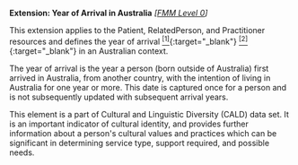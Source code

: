 **Extension: Year of Arrival in Australia**  *[[FMM Level 0](guidance.html)]*

This extension applies to the Patient, RelatedPerson, and Practitioner resources and defines the year of arrival [<sup>[1]</sup>](https://www.abs.gov.au/AUSSTATS/abs@.nsf/Lookup/1200.0.55.007Main+Features12014,%20Version%201.5?OpenDocument){:target="_blank"} [<sup>[2]</sup>](https://meteor.aihw.gov.au/content/index.phtml/itemId/269447){:target="_blank"} in an Australian context.

The year of arrival is the year a person (born outside of Australia) first arrived in Australia, from another country, with the intention of living in Australia for one year or more. This date is captured once for a person and is not subsequently updated with subsequent arrival years.

This element is a part of Cultural and Linguistic Diversity (CALD) data set. It is an important indicator of cultural identity, and provides further information about a person's cultural values and practices which can be significant in determining service type, support required, and possible needs.